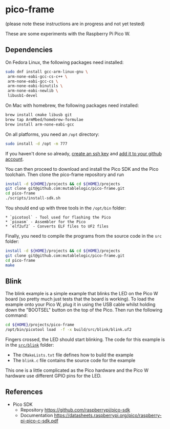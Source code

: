 # pico-frame

(please note these instructions are in progress and not yet tested)

These are some experiments with the Raspberry Pi Pico W.

## Dependencies

On Fedora Linux, the following packages need installed:

```bash
sudo dnf install gcc-arm-linux-gnu \
 arm-none-eabi-gcc-cs-c++ \
 arm-none-eabi-gcc-cs \
 arm-none-eabi-binutils \
 arm-none-eabi-newlib \
 libusb1-devel
```

On Mac with homebrew, the following packages need installed:

```bash
brew install cmake libusb git
brew tap ArmMbed/homebrew-formulae
brew install arm-none-eabi-gcc
```

On all platforms, you need an `/opt` directory:

```bash
sudo install -d /opt -m 777
```

If you haven't done so already, [create an ssh key](https://www.digitalocean.com/community/tutorials/how-to-create-ssh-keys-with-openssh-on-macos-or-linux) and [add it to your 
github account](https://docs.github.com/en/authentication/connecting-to-github-with-ssh/adding-a-new-ssh-key-to-your-github-account).

You can then proceed to download and install the Pico SDK
and the Pico toolchain. Then clone the pico-frame repository and run

```bash
install -d ${HOME}/projects && cd ${HOME}/projects
git clone git@github.com:mutablelogic/pico-frame.git
cd pico-frame
./scripts/install-sdk.sh
```

You should end up with three tools in the `/opt/bin` folder:
  
    * `picotool` - Tool used for flashing the Pico
    * `pioasm` - Assembler for the Pico
    * `elf2uf2` - Converts ELF files to UF2 files

Finally, you need to compile the programs from the source code in the `src` folder:

```bash
install -d ${HOME}/projects && cd ${HOME}/projects
git clone git@github.com:mutablelogic/pico-frame.git
cd pico-frame
make
```

## Blink

The blink example is a simple example that blinks the LED on the Pico W board (so pretty much just tests that the board is working).
To load the example onto your Pico W, plug it in using the USB cable whilst holding down the "BOOTSEL" button on the top of the
Pico. Then run the following command:

```bash
cd ${HOME}/projects/pico-frame
/opt/bin/picotool load  -f -x build/src/blink/blink.uf2
```

Fingers crossed, the LED should start blinking. The code for this example is in the [`src/blink`](src/blink) folder:

  * The `CMakeLists.txt` file defines how to build the example
  * The `blink.c` file contains the source code for the example

This one is a little complicated as the Pico hardware and the Pico W hardware use different GPIO pins for the LED.

## References

  * Pico SDK
    * Repository https://github.com/raspberrypi/pico-sdk
    * Documentation https://datasheets.raspberrypi.org/pico/raspberry-pi-pico-c-sdk.pdf


